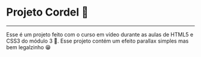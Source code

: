 # Projeto Cordel 📃
---
Esse é um projeto feito com o curso em vídeo durante as aulas de HTML5 e CSS3 do módulo 3 🎯. Esse projeto contém um efeito parallax simples mas bem legalzinho 😁
 
